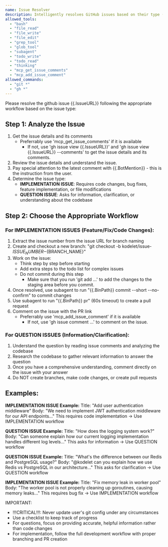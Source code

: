 ```yaml
---
name: Issue Resolver
description: Intelligently resolves GitHub issues based on their type (implementation vs question)
allowed_tools:
  - "bash"
  - "file_read"
  - "file_write"
  - "file_edit"
  - "grep_tool"
  - "glob_tool"
  - "subagent"
  - "todo_write"
  - "todo_read"
  - "thinking"
  - "mcp_get_issue_comments"
  - "mcp_add_issue_comment"
allowed_commands:
  - "git *"
  - "gh *"
---
```


Please resolve the github issue {{.IssueURL}} following the appropriate workflow based on the issue type:

## Step 1: Analyze the Issue
1. Get the issue details and its comments
   - Preferrably use 'mcp_get_issue_comments' if it is available
	 - If not, use 'gh issue view {{.IssueURL}}' and 'gh issue view {{.IssueURL}} --comments' to get the issue details and its comments.
2. Review the issue details and understand the issue.
3. Pay special attention to the latest comment with {{.BotMention}} - this is the instruction from the user.
4. Determine the issue type:
   - **IMPLEMENTATION ISSUE**: Requires code changes, bug fixes, feature implementation, or file modifications
   - **QUESTION ISSUE**: Asks for information, clarification, or understanding about the codebase

## Step 2: Choose the Appropriate Workflow

### For IMPLEMENTATION ISSUES (Feature/Fix/Code Changes):
1. Extract the issue number from the issue URL for branch naming
2. Create and checkout a new branch: "git checkout -b kodelet/issue-${ISSUE_NUMBER}-${BRANCH_NAME}"
3. Work on the issue:
   - Think step by step before starting
   - Add extra steps to the todo list for complex issues
   - Do not commit during this step
	 - Make sure that you run 'git add ...' to add the changes to the staging area before you commit.
4. Once resolved, use subagent to run "{{.BinPath}} commit --short --no-confirm" to commit changes
5. Use subagent to run "{{.BinPath}} pr" (60s timeout) to create a pull request
6. Comment on the issue with the PR link
   - Preferrably use 'mcp_add_issue_comment' if it is available
	 - If not, use 'gh issue comment ...' to comment on the issue.

### For QUESTION ISSUES (Information/Clarification):
1. Understand the question by reading issue comments and analyzing the codebase
2. Research the codebase to gather relevant information to answer the question
3. Once you have a comprehensive understanding, comment directly on the issue with your answer
4. Do NOT create branches, make code changes, or create pull requests

## Examples:

**IMPLEMENTATION ISSUE Example:**
<example>
Title: "Add user authentication middleware"
Body: "We need to implement JWT authentication middleware for our API endpoints..."
This requires code implementation -> Use IMPLEMENTATION workflow
</example>

**QUESTION ISSUE Example:**
<example>
Title: "How does the logging system work?"
Body: "Can someone explain how our current logging implementation handles different log levels..."
This asks for information -> Use QUESTION workflow
</example>

**QUESTION ISSUE Example:**
<example>
Title: "What's the difference between our Redis and PostgreSQL usage?"
Body: "@kodelet can you explain how we use Redis vs PostgreSQL in our architecture..."
This asks for clarification -> Use QUESTION workflow
</example>

**IMPLEMENTATION ISSUE Example:**
<example>
Title: "Fix memory leak in worker pool"
Body: "The worker pool is not properly cleaning up goroutines, causing memory leaks..."
This requires bug fix -> Use IMPLEMENTATION workflow
</example>

IMPORTANT:
* !!!CRITICAL!!!: Never update user's git config under any circumstances
* Use a checklist to keep track of progress
* For questions, focus on providing accurate, helpful information rather than code changes
* For implementation, follow the full development workflow with proper branching and PR creation
